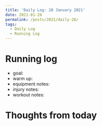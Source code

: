 ```yaml
---
title: 'Daily Log: 28 January 2021'
date: 2021-01-28
permalink: /posts/2021/daily-28/
tags:
  - Daily Log
  - Running Log
---
```


# Running log
- goal: 
- warm up: 
- equipment notes: 
- injury notes: 
- workout notes: 

# Thoughts from today

